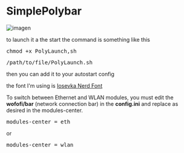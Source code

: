 # SimplePolybar
![imagen](https://github.com/sCaptor/SimplePolybar/assets/78771368/11aeb406-7a17-4da3-bc71-c97b6facf2f9)

to launch it a the start the command is something like this
<pre>chmod +x PolyLaunch,sh</pre>
<pre>/path/to/file/PolyLaunch.sh</pre>
then you can add it to your autostart config 

the font I'm using is [Iosevka Nerd Font](https://www.nerdfonts.com/font-downloads)

To switch between Ethernet and WLAN modules, you must edit the **wofofi/bar** (network connection bar) in the **config.ini** and replace as desired in the modules-center.
<pre>modules-center = eth </pre>
or
<pre>modules-center = wlan </pre>
